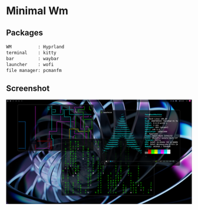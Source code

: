 # Minimal Wm

## Packages

```
WM          : Hyprland
terminal    : kitty
bar         : waybar
launcher    : wofi
file manager: pcmanfm
```

## Screenshot


![shot](./shot.png)


